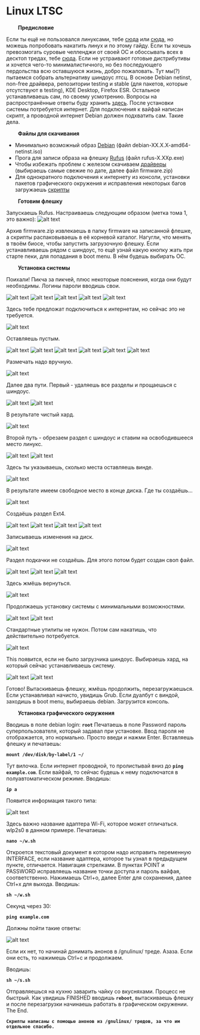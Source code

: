 # Linux LTSC

&nbsp;&nbsp;&nbsp;&nbsp;&nbsp;&nbsp;&nbsp;&nbsp;**Предисловие**

Если ты ещё не пользовался линуксами, тебе [сюда](https://linuxmint-installation-guide.readthedocs.io/ru/latest/) или [сюда](https://help.ubuntu.ru/wiki/установка_и_обновление_системы), но можешь попробовать накатить линух и по этому гайду.
Если ты хочешь превозмогать суровые челленджи от своей ОС и обоссывать всех в десктоп тредах, тебе [сюда](https://wiki.archlinux.org/title/installation_guide).
Если не устраивают готовые дистрибутивы и хочется чего-то минималистичного, но без последующего пердольства всю оставшуюся жизнь, добро пожаловать. Тут мы(?) пытаемся собрать альтернативу шиндоус лтсц. В основе Debian netinst, non-free драйвера, репозитории testing и stable (для пакетов, которые отсутствуют в testing), KDE Desktop, Firefox ESR. Остальное устанавливаешь сам, по своему усмотрению. Вопросы на распространённые ответы буду хранить [здесь](https://github.com/simple-2ch/linux-ltsc/blob/main/qq.md). После установки системы потребуется интернет. Для подключения к вайфай написан скрипт, а проводной интернет Debian должен подхватить сам. Такие дела. 

&nbsp;&nbsp;&nbsp;&nbsp;&nbsp;&nbsp;&nbsp;&nbsp;**Файлы для скачивания**

- Минимально возможный образ [Debian](https://www.debian.org/download.ru.html) (файл debian-XX.X.X-amd64-netinst.iso)
- Прога для записи образа на флешку [Rufus](https://github.com/pbatard/rufus/releases/latest) (файл rufus-X.XXp.exe)
- Чтобы избежать проблем с железом скачиваем [драйверы](https://cdimage.debian.org/cdimage/unofficial/non-free/firmware/testing/) (выбираешь самые свежие по дате, далее файл firmware.zip)
- Для однократного подключения к интернету из консоли, установки пакетов графического окружения и исправления некоторых багов загружаешь [скрипты](https://github.com/simple-2ch/linux-ltsc/raw/main/scripts/scripts.zip)

&nbsp;&nbsp;&nbsp;&nbsp;&nbsp;&nbsp;&nbsp;&nbsp;**Готовим флешку**

Запускаешь Rufus. Настраиваешь следующим образом (метка тома 1, это важно):
![alt text](https://github.com/simple-2ch/linux-ltsc/blob/main/images/rufus.jpg?raw=true)

Архив firmware.zip извлекаешь в папку firmware на записанной флешке, а скрипты распаковываешь в её корневой каталог. Нагугли, что менять в твоём биосе, чтобы запустить загрузочную флешку. Если устанавливаешь рядом с шиндоус, то ещё узнай какую кнопку жать при старте пеки, для попадания в boot menu. В нём будешь выбирать ОС.

&nbsp;&nbsp;&nbsp;&nbsp;&nbsp;&nbsp;&nbsp;&nbsp;**Установка системы**

Поихали! Пикча за пикчей, плюс некоторые пояснения, когда они будут необходимы. Логины пароли вводишь свои.

![alt text](https://github.com/simple-2ch/linux-ltsc/blob/main/images/1.jpg?raw=true)
![alt text](https://github.com/simple-2ch/linux-ltsc/blob/main/images/2.jpg?raw=true)
![alt text](https://github.com/simple-2ch/linux-ltsc/blob/main/images/3.jpg?raw=true)
![alt text](https://github.com/simple-2ch/linux-ltsc/blob/main/images/4.jpg?raw=true)
![alt text](https://github.com/simple-2ch/linux-ltsc/blob/main/images/5.jpg?raw=true)

Здесь тебе предложат подключиться к интернетам, но сейчас это не требуется.

![alt text](https://github.com/simple-2ch/linux-ltsc/blob/main/images/6.jpg?raw=true)

Оставляешь пустым.

![alt text](https://github.com/simple-2ch/linux-ltsc/blob/main/images/7.jpg?raw=true)
![alt text](https://github.com/simple-2ch/linux-ltsc/blob/main/images/8.jpg?raw=true)
![alt text](https://github.com/simple-2ch/linux-ltsc/blob/main/images/9.jpg?raw=true)
![alt text](https://github.com/simple-2ch/linux-ltsc/blob/main/images/10.jpg?raw=true)
![alt text](https://github.com/simple-2ch/linux-ltsc/blob/main/images/11.jpg?raw=true)
![alt text](https://github.com/simple-2ch/linux-ltsc/blob/main/images/12.jpg?raw=true)

Размечать надо вручную.

![alt text](https://github.com/simple-2ch/linux-ltsc/blob/main/images/13.jpg?raw=true)

Далее два пути. Первый - удаляешь все разделы и прощаешься с шиндоус.

![alt text](https://github.com/simple-2ch/linux-ltsc/blob/main/images/14.00.jpg?raw=true)
![alt text](https://github.com/simple-2ch/linux-ltsc/blob/main/images/14.01.jpg?raw=true)

В результате чистый хард.

![alt text](https://github.com/simple-2ch/linux-ltsc/blob/main/images/14.02.jpg?raw=true)

Второй путь - обрезаем раздел с шиндоус и ставим на освободившееся место линукс.

![alt text](https://github.com/simple-2ch/linux-ltsc/blob/main/images/14.11.jpg?raw=true)
![alt text](https://github.com/simple-2ch/linux-ltsc/blob/main/images/14.12.jpg?raw=true)

Здесь ты указываешь, сколько места оставляешь винде.

![alt text](https://github.com/simple-2ch/linux-ltsc/blob/main/images/14.13.jpg?raw=true)

В результате имеем свободное место в конце диска. Где ты создаёшь...

![alt text](https://github.com/simple-2ch/linux-ltsc/blob/main/images/14.14.jpg?raw=true)

Создаёшь раздел Ext4.

![alt text](https://github.com/simple-2ch/linux-ltsc/blob/main/images/15.jpg?raw=true)
![alt text](https://github.com/simple-2ch/linux-ltsc/blob/main/images/16.jpg?raw=true)
![alt text](https://github.com/simple-2ch/linux-ltsc/blob/main/images/17.jpg?raw=true)
![alt text](https://github.com/simple-2ch/linux-ltsc/blob/main/images/18.jpg?raw=true)

Записываешь изменения на диск.

![alt text](https://github.com/simple-2ch/linux-ltsc/blob/main/images/19.jpg?raw=true)

Раздел подкачки не создаёшь. Для этого потом будет создан своп файл.

![alt text](https://github.com/simple-2ch/linux-ltsc/blob/main/images/20.jpg?raw=true)
![alt text](https://github.com/simple-2ch/linux-ltsc/blob/main/images/21.jpg?raw=true)
![alt text](https://github.com/simple-2ch/linux-ltsc/blob/main/images/22.jpg?raw=true)

Здесь жмёшь вернуться.

![alt text](https://github.com/simple-2ch/linux-ltsc/blob/main/images/23.jpg?raw=true)

Продолжаешь установку системы с минимальными возможностями.

![alt text](https://github.com/simple-2ch/linux-ltsc/blob/main/images/24.jpg?raw=true)
![alt text](https://github.com/simple-2ch/linux-ltsc/blob/main/images/25.jpg?raw=true)

Стандартные утилиты не нужон. Потом сам накатишь, что действительно потребуется.

![alt text](https://github.com/simple-2ch/linux-ltsc/blob/main/images/26.jpg?raw=true)

This появится, если не было загрузчика шиндоус. Выбираешь хард, на который сейчас устанавливаешь систему.

![alt text](https://github.com/simple-2ch/linux-ltsc/blob/main/images/27.jpg?raw=true)
![alt text](https://github.com/simple-2ch/linux-ltsc/blob/main/images/28.jpg?raw=true)

Готово! Вытаскиваешь флешку, жмёшь продолжить, перезагружаешься. Если устанавливал начисто, увидишь Grub. Если дуалбут с виндой, заходишь в boot menu, выбираешь debian. Загрузится консоль.

&nbsp;&nbsp;&nbsp;&nbsp;&nbsp;&nbsp;&nbsp;&nbsp;**Установка графического окружения**

Вводишь в поле debian login: **`root`**
Печатаешь в поле Password пароль суперпользователя, который задавал при установке. Ввод пароля не отображается, это нормально. Просто введи и нажми Enter.
Вставляешь флешку и печатаешь:

**`mount /dev/disk/by-label/1 ~/`**

Тут вилочка. Если интернет проводной, то пролистывай вниз до **`ping example.com`**. Если вайфай, то сейчас будешь к нему подключатся в полуавтоматическом режиме.
Вводишь:

**`ip a`**

Появится информация такого типа:

![alt text](https://github.com/simple-2ch/linux-ltsc/blob/main/images/ip.jpg?raw=true)

Здесь важно название адаптера Wi-Fi, которое может отличаться. wlp2s0 в данном примере.
Печатаешь:

**`nano ~/w.sh`**

Откроется текстовый документ в котором надо исправить переменную INTERFACE, если название адаптера, которое ты узнал в предыдущем пункте, отличается. Навигация стрелками. В пунктах POINT и PASSWORD исправляешь название точки доступа и пароль вайфая, соответственно. Нажимаешь Ctrl+o, далее Enter для сохранения, далее Ctrl+x для выхода.
Вводишь:

**`sh ~/w.sh`**

Секунд через 30:

**`ping example.com`**

Должны пойти такие ответы:

![alt text](https://github.com/simple-2ch/linux-ltsc/blob/main/images/ping.jpg?raw=true)

Если их нет, то начинай донимать анонов в /gnulinux/ треде. Азаза. Если они есть, то нажимешь Ctrl+с и продолжаем.

Вводишь:

**`sh ~/s.sh`**

Отправляешься на кухню заварить чайку со вкусняхами. Процесс не быстрый. Как увидишь FINISHED вводишь **`reboot`**, вытаскиваешь флешку и после перезагрузки начинаешь работать в графическом окружении. The End.

**`Скрипты написаны с помощью анонов из /gnulinux/ тредов, за что им отдельное спасибо.`**
